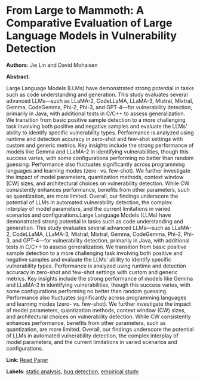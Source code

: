 # From Large to Mammoth: A Comparative Evaluation of Large Language Models in Vulnerability Detection

**Authors**: Jie Lin and David Mohaisen

**Abstract**:

Large Language Models (LLMs) have demonstrated strong potential in tasks such as code understanding and generation. This study evaluates several advanced LLMs—such as LLaMA-2, CodeLLaMA, LLaMA-3, Mistral, Mixtral, Gemma, CodeGemma, Phi-2, Phi-3, and GPT-4—for vulnerability detection, primarily in Java, with additional tests in C/C++ to assess generalization. We transition from basic positive sample detection to a more challenging task involving both positive and negative samples and evaluate the LLMs’ ability to identify specific vulnerability types. Performance is analyzed using runtime and detection accuracy in zero-shot and few-shot settings with custom and generic metrics. Key insights include the strong performance of models like Gemma and LLaMA-2 in identifying vulnerabilities, though this success varies, with some configurations performing no better than random guessing. Performance also fluctuates significantly across programming languages and learning modes (zero- vs. few-shot). We further investigate the impact of model parameters, quantization methods, context window (CW) sizes, and architectural choices on vulnerability detection. While CW consistently enhances performance, benefits from other parameters, such as quantization, are more limited. Overall, our findings underscore the potential of LLMs in automated vulnerability detection, the complex interplay of model parameters, and the current limitations in varied scenarios and configurations.Large Language Models (LLMs) have demonstrated strong potential in tasks such as code understanding and generation. This study evaluates several advanced LLMs—such as LLaMA-2, CodeLLaMA, LLaMA-3, Mistral, Mixtral, Gemma, CodeGemma, Phi-2, Phi-3, and GPT-4—for vulnerability detection, primarily in Java, with additional tests in C/C++ to assess generalization. We transition from basic positive sample detection to a more challenging task involving both positive and negative samples and evaluate the LLMs’ ability to identify specific vulnerability types. Performance is analyzed using runtime and detection accuracy in zero-shot and few-shot settings with custom and generic metrics. Key insights include the strong performance of models like Gemma and LLaMA-2 in identifying vulnerabilities, though this success varies, with some configurations performing no better than random guessing. Performance also fluctuates significantly across programming languages and learning modes (zero- vs. few-shot). We further investigate the impact of model parameters, quantization methods, context window (CW) sizes, and architectural choices on vulnerability detection. While CW consistently enhances performance, benefits from other parameters, such as quantization, are more limited. Overall, our findings underscore the potential of LLMs in automated vulnerability detection, the complex interplay of model parameters, and the current limitations in varied scenarios and configurations.

**Link**: [Read Paper](https://www.ndss-symposium.org/ndss-paper/from-large-to-mammoth-a-comparative-evaluation-of-large-language-models-in-vulnerability-detection)

**Labels**: [static analysis](../../labels/static_analysis.md), [bug detection](../../labels/bug_detection.md), [empirical study](../../labels/empirical_study.md)
